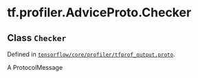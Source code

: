 <div itemscope itemtype="http://developers.google.com/ReferenceObject">
<meta itemprop="name" content="tf.profiler.AdviceProto.Checker" />
<meta itemprop="path" content="Stable" />
</div>

# tf.profiler.AdviceProto.Checker

## Class `Checker`





Defined in [`tensorflow/core/profiler/tfprof_output.proto`](/code/stable/tensorflow/core/profiler/tfprof_output.proto).

A ProtocolMessage

